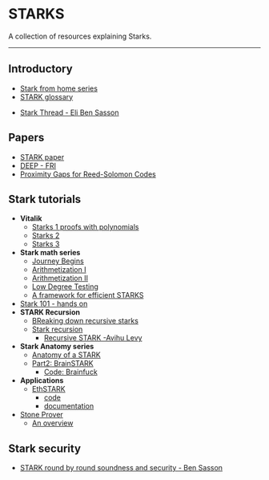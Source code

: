# STARKS

A collection of resources explaining Starks.

---

## Introductory

- [Stark from home series](https://www.youtube.com/playlist?list=PLcIyXLwiPilUFGw7r2uyWerOkbx4GFMXq)
- [STARK glossary](https://medium.com/starkware/starks-starkex-and-starknet-9a426680745a)
<!-- markdown-link-check-disable -->
- [Stark Thread - Eli Ben Sasson](https://twitter.com/EliBenSasson/status/1578380154476208131)

## Papers

- [STARK paper](https://eprint.iacr.org/2018/046.pdf)
- [DEEP - FRI](https://eprint.iacr.org/2019/336.pdf)
- [Proximity Gaps for Reed-Solomon Codes](https://eccc.weizmann.ac.il/report/2020/083/)

## Stark tutorials

- **Vitalik**
  - [Starks 1 proofs with polynomials](https://vitalik.eth.limo/general/2017/11/09/starks_part_1.html)
  - [Starks 2](https://vitalik.eth.limo/general/2017/11/22/starks_part_2.html)
  - [Starks 3](https://vitalik.eth.limo/general/2018/07/21/starks_part_3.html)
- **Stark math series**
  - [Journey Begins](https://medium.com/starkware/stark-math-the-journey-begins-51bd2b063c71)
  - [Arithmetization I](https://medium.com/starkware/arithmetization-i-15c046390862)
  - [Arithmetization II](https://medium.com/starkware/arithmetization-ii-403c3b3f4355)
  - [Low Degree Testing](https://medium.com/starkware/low-degree-testing-f7614f5172db)
  - [A framework for efficient STARKS](https://medium.com/starkware/a-framework-for-efficient-starks-19608ba06fbe)
- [Stark 101 - hands on](https://starkware.co/stark-101/)
- **STARK Recursion**
  - [BReaking down recursive starks](https://blog.oxor.io/zk-starks-part-one-4f482111b0a)
  - [Stark recursion](https://medium.com/starkware/recursive-starks-78f8dd401025)
    - [Recursive STARK -Avihu Levy](https://www.youtube.com/watch?v=hjTCIT9BGkA)
- **Stark Anatomy series**
  - [Anatomy of a STARK](https://aszepieniec.github.io/stark-anatomy/)
  - [Part2: BrainSTARK](https://aszepieniec.github.io/stark-brainfuck/index)
    - [Code: Brainfuck](https://github.com/andrewmilson/ministark/tree/main/examples/brainfuck)
- **Applications**
  - [EthSTARK](https://www.youtube.com/watch?v=rReCK7TWCJI)
    - [code](https://github.com/starkware-libs/ethSTARK)
    - [documentation](https://eprint.iacr.org/2021/582.pdf)
- [Stone Prover](https://github.com/starkware-libs/stone-prover)
  - [An overview](https://blog.lambdaclass.com/overview-of-the-stone-prover/)

## Stark security

- [STARK round by round soundness and security - Ben Sasson](https://ethresear.ch/t/stark-round-by-round-soundness-and-security-in-random-oracle-model/18096)
